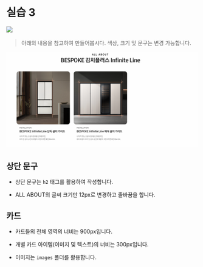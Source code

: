 # 실습 3

<img src="3.png" >

<br>

> 아래의 내용을 참고하여 만들어봅시다. 색상, 크기 및 문구는 변경 가능합니다.

![README](README.PNG)

## 상단 문구

* 상단 문구는 `h2` 태그를 활용하여 작성합니다.

* ALL ABOUT의 글씨 크기만 12px로 변경하고 줄바꿈을 합니다.

## 카드

* 카드들의 전체 영역의 너비는 900px입니다.

* 개별 카드 아이템(이미지 및 텍스트)의 너비는 300px입니다.

* 이미지는 `images` 폴더를 활용합니다. 



